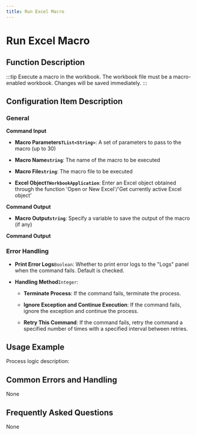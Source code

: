 ```yaml
---
title: Run Excel Macro
---
```


# Run Excel Macro

## Function Description

:::tip 
Execute a macro in the workbook. The workbook file must be a macro-enabled workbook. Changes will be saved immediately.
:::

## Configuration Item Description

### General

**Command Input**

- **Macro Parameters`TList<String>`**: A set of parameters to pass to the macro (up to 30)

- **Macro Name`string`**: The name of the macro to be executed

- **Macro File`string`**: The macro file to be executed

- **Excel Object`TWorkbookApplication`**: Enter an Excel object obtained through the function 'Open or New Excel'/'Get currently active Excel object'


**Command Output**

- **Macro Output`string`**: Specify a variable to save the output of the macro (if any)


**Command Output**

### Error Handling

- **Print Error Logs**`Boolean`: Whether to print error logs to the "Logs" panel when the command fails. Default is checked. 

- **Handling Method**`Integer`:

    - **Terminate Process**: If the command fails, terminate the process.

    - **Ignore Exception and Continue Execution**: If the command fails, ignore the exception and continue the process.

    - **Retry This Command**: If the command fails, retry the command a specified number of times with a specified interval between retries.

## Usage Example

Process logic description:

## Common Errors and Handling

None

## Frequently Asked Questions

None

